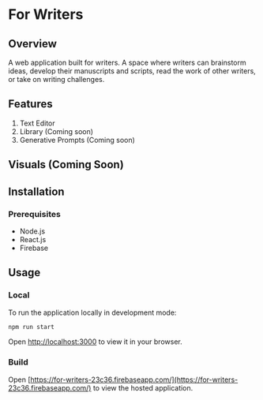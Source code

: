 # For Writers

## Overview
A web application built for writers. A space where writers can brainstorm ideas, develop their manuscripts and scripts, read the work of other writers, or take on writing challenges.

## Features
1. Text Editor
2. Library (Coming soon)
3. Generative Prompts (Coming soon)

## Visuals (Coming Soon)

## Installation

### Prerequisites 
- Node.js
- React.js
- Firebase



## Usage
### Local
To run the application locally in development mode:

```bash
npm run start
```
Open [http://localhost:3000](http://localhost:3000) to view it in your browser.

### Build

Open [https://for-writers-23c36.firebaseapp.com/](https://for-writers-23c36.firebaseapp.com/) to view the hosted application.

